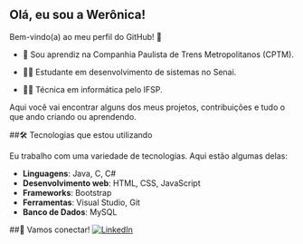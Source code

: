 ## Olá, eu sou a Werônica! 

Bem-vindo(a) ao meu perfil do GitHub! 👋

- 🚋 Sou aprendiz na Companhia Paulista de Trens Metropolitanos (CPTM).

- 👩‍💻 Estudante em desenvolvimento de sistemas no Senai.

- 👩‍🎓 Técnica em informática pelo IFSP.

Aqui você vai encontrar alguns dos meus projetos, contribuições e tudo o que ando 
criando ou aprendendo.

##🛠 Tecnologias que estou utilizando

Eu trabalho com uma variedade de tecnologias. Aqui estão algumas delas:
 - **Linguagens**: Java, C, C#
 - **Desenvolvimento web**: HTML, CSS, JavaScript
 - **Frameworks**: Bootstrap
 - **Ferramentas**: Visual Studio, Git
 - **Banco de Dados**: MySQL

##💬 Vamos conectar!
[![LinkedIn](https://img.shields.io/badge/linkedin-%230077B5.svg?style=for-the-badge&logo=linkedin&logoColor=white)](www.linkedin.com/in/werônicalvesmelo)
